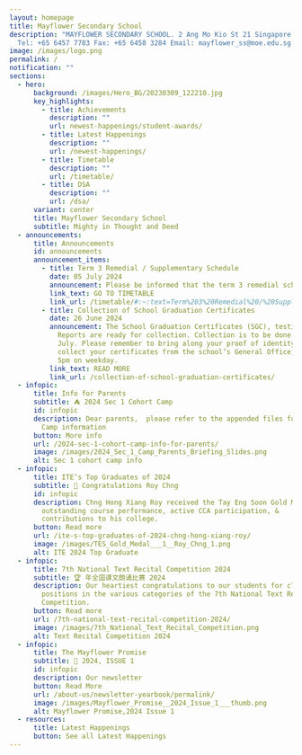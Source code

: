 ```yaml
---
layout: homepage
title: Mayflower Secondary School
description: "MAYFLOWER SECONDARY SCHOOL. 2 Ang Mo Kio St 21 Singapore 569384
  Tel: +65 6457 7783 Fax: +65 6458 3284 Email: mayflower_ss@moe.edu.sg."
image: /images/logo.png
permalink: /
notification: ""
sections:
  - hero:
      background: /images/Hero_BG/20230309_122210.jpg
      key_highlights:
        - title: Achievements
          description: ""
          url: newest-happenings/student-awards/
        - title: Latest Happenings
          description: ""
          url: /newest-happenings/
        - title: Timetable
          description: ""
          url: /timetable/
        - title: DSA
          description: ""
          url: /dsa/
      variant: center
      title: Mayflower Secondary School
      subtitle: Mighty in Thought and Deed
  - announcements:
      title: Announcements
      id: announcements
      announcement_items:
        - title: Term 3 Remedial / Supplementary Schedule
          date: 05 July 2024
          announcement: Please be informed that the term 3 remedial schedule is available.
          link_text: GO TO TIMETABLE
          link_url: /timetable/#:~:text=Term%203%20Remedial%20/%20Supplementary%20Schedule
        - title: Collection of School Graduation Certificates
          date: 26 June 2024
          announcement: The School Graduation Certificates (SGC), testimonials & CCA
            Reports are ready for collection. Collection is to be done by 31
            July. Please remember to bring along your proof of identity to
            collect your certificates from the school’s General Office, 8am to
            5pm on weekday.
          link_text: READ MORE
          link_url: /collection-of-school-graduation-certificates/
  - infopic:
      title: Info for Parents
      subtitle: ⛺️ 2024 Sec 1 Cohort Camp
      id: infopic
      description: Dear parents,  please refer to the appended files for Sec1 Cohort
        Camp information
      button: More info
      url: /2024-sec-1-cohort-camp-info-for-parents/
      image: /images/2024_Sec_1_Camp_Parents_Briefing_Slides.png
      alt: Sec 1 cohort camp info
  - infopic:
      title: ITE’s Top Graduates of 2024
      subtitle: 🎉 Congratulations Roy Chng
      id: infopic
      description: Chng Hong Xiang Roy received the Tay Eng Soon Gold Medal for
        outstanding course performance, active CCA participation, &
        contributions to his college.
      button: Read more
      url: /ite-s-top-graduates-of-2024-chng-hong-xiang-roy/
      image: /images/TES_Gold_Medal___1__Roy_Chng_1.png
      alt: ITE 2024 Top Graduate
  - infopic:
      title: 7th National Text Recital Competition 2024
      subtitle: 🏆 年全国课文朗诵比赛 2024
      description: Our heartiest congratulations to our students for clinching the top
        positions in the various categories of the 7th National Text Recital
        Competition.
      button: Read more
      url: /7th-national-text-recital-competition-2024/
      image: /images/7th_National_Text_Recital_Competition.png
      alt: Text Recital Competition 2024
  - infopic:
      title: The Mayflower Promise
      subtitle: 📰 2024, ISSUE 1
      id: infopic
      description: Our newsletter
      button: Read More
      url: /about-us/newsletter-yearbook/permalink/
      image: /images/Mayflower_Promise__2024_Issue_1___thumb.png
      alt: Mayflower Promise,2024 Issue 1
  - resources:
      title: Latest Happenings
      button: See all Latest Happenings
---
```

